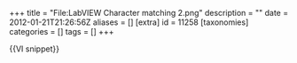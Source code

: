 +++
title = "File:LabVIEW Character matching 2.png"
description = ""
date = 2012-01-21T21:26:56Z
aliases = []
[extra]
id = 11258
[taxonomies]
categories = []
tags = []
+++

{{VI snippet}}
